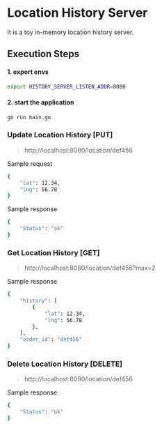 # Location History Server
It is a toy in-memory location history server.

## Execution Steps
#### 1. export envs 
```bash
export HISTORY_SERVER_LISTEN_ADDR=8080
```
#### 2. start the application
```bash
go run main.go
```

### Update Location History [PUT]

> http://localhost:8080/location/def456

Sample request 
```bash
{
	"lat": 12.34,
	"lng": 56.78
}
```

Sample response 
```bash
{
    "Status": "ok"
}
```

### Get Location History [GET]

> http://localhost:8080/location/def456?max=2

Sample response 
```bash
{
    "history": [
        {
            "lat": 12.34,
            "lng": 56.78
        },
    ],
    "order_id": "def456"
}
```

### Delete Location History [DELETE]

> http://localhost:8080/location/def456

Sample response 
```bash
{
    "Status": "ok"
}
```
